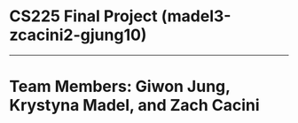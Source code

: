 # CS225 Final Project (madel3-zcacini2-gjung10)
-------
# Team Members: Giwon Jung, Krystyna Madel, and Zach Cacini



